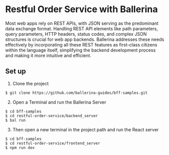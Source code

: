 # Restful Order Service with Ballerina

Most web apps rely on REST APIs, with JSON serving as the predominant data exchange format. Handling REST API elements like path parameters, query parameters, HTTP headers, status codes, and complex JSON structures is crucial for web app backends. Ballerina addresses these needs effectively by incorporating all these REST features as first-class citizens within the language itself, simplifying the backend development process and making it more intuitive and efficient.

## Set up

1. Clone the project

```
$ git clone https://github.com/ballerina-guides/bff-samples.git
```

2. Open a Terminal and run the Ballerina Server

```
$ cd bff-samples
$ cd restful-order-service/backend_server
$ bal run
```

3. Then open a new terminal in the project path and run the React server

```
$ cd bff-samples
$ cd restful-order-service/frontend_server
$ npm run dev
```
